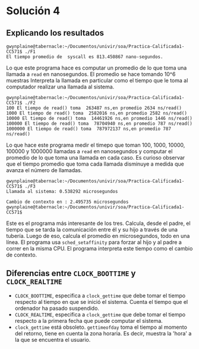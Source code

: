 # Solución 4

## Explicando los resultados

```
gwynplaine@tabernacle:~/Documentos/univir/soa/Practica-Calificada1-CC571$ ./F1
El tiempo promedio de  syscall es 813.450867 nano-segundos.
```
Lo que este programa hace es computar un promedio de lo que toma una  
llamada a `read` en nanosegundos. El promedio se hace tomando 10^6 muestras 
Interpreta la llamada en particular como el tiempo que le toma al  computador 
realizar una llamada al sistema.
```
gwynplaine@tabernacle:~/Documentos/univir/soa/Practica-Calificada1-CC571$ ./F2
100 El tiempo de read() toma  263487 ns,en promedio 2634 ns/read() 
1000 El tiempo de read() toma  2582016 ns,en promedio 2582 ns/read() 
10000 El tiempo de read() toma  14461926 ns,en promedio 1446 ns/read() 
100000 El tiempo de read() toma  78704940 ns,en promedio 787 ns/read() 
1000000 El tiempo de read() toma  787972137 ns,en promedio 787 ns/read() 
```
Lo que hace este programa medir el timepo que toman 100, 1000, 10000, 100000 
y 1000000 llamadas a `read` en nanosegundos y computar el promedio de lo que 
toma una llamada en cada caso. Es curioso observar que el tiempo promedio que 
toma cada llamada disminuye a medida que avanza el número de llamadas.
```
gwynplaine@tabernacle:~/Documentos/univir/soa/Practica-Calificada1-CC571$ ./F3
Llamada al sistema: 0.538292 microsegundos

Cambio de contexto en : 2.495735 microsegundos
gwynplaine@tabernacle:~/Documentos/univir/soa/Practica-Calificada1-CC571$ 
```
Este es el programa más interesante de los tres. Calcula, desde el padre, el 
tiempo que se tarda la comunicación entre él y su hijo a través de una 
tubería. Luego de eso, calcula el promedio en microsegundos, todo en una línea.
El programa usa `sched_setaffinity` para forzar al hijo y al padre a correr 
en la misma CPU. El programa interpreta este tiempo como el cambio de contexto.

##  Diferencias entre `CLOCK_BOOTTIME` y `CLOCK_REALTIME`
+ `CLOCK_BOOTTIME`, especifica a `clock_gettime` que debe tomar el tiempo 
respecto al tiempo en que se inició el sistema. Cuenta el tiempo que el 
ordenador ha pasado suspendido. 
+ `CLOCK_REALTIME`, especifica a `clock_gettime` que debe tomar el tiempo 
respecto a la primera fecha que puede computar el sistema.
+ `clock_gettime` está obsoleto. `gettimeofday` toma el tiempo al momento 
del retorno, tiene en cuenta la zona horaria. Es decir, muestra la 'hora' 
a la que se encuentra el usuario.